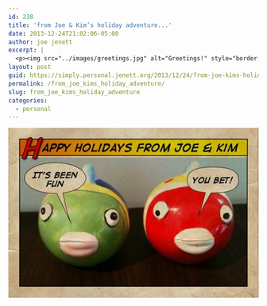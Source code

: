 ```yaml
---
id: 238
title: 'from Joe & Kim’s holiday adventure...'
date: 2013-12-24T21:02:06-05:00
author: joe jenett
excerpt: |
  <p><img src="../images/greetings.jpg" alt="Greetings!" style="border:none;"></p>
layout: post
guid: https://simply.personal.jenett.org/2013/12/24/from-joe-kims-holiday-adventure/
permalink: /from_joe_kims_holiday_adventure/
slug: from_joe_kims_holiday_adventure
categories:
  - personal
---
```

<img src="../images/greetings.jpg" alt="Greetings!" style="border:none;">